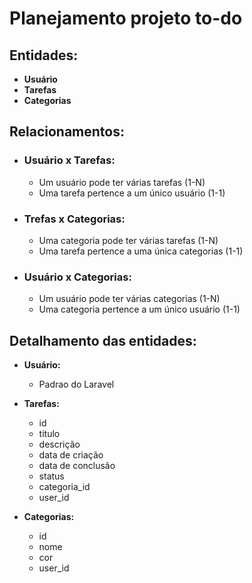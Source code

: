 # Planejamento projeto to-do

## Entidades:

- **Usuário**
- **Tarefas**
- **Categorias**

## Relacionamentos:

- ### Usuário x Tarefas:
    - Um usuário pode ter várias tarefas (1-N)
    - Uma tarefa pertence a um único usuário (1-1)

- ### Trefas x Categorias:
    - Uma categoria pode ter várias tarefas (1-N)
    - Uma tarefa pertence a uma única categorias (1-1)

- ### Usuário x Categorias:
    - Um usuário pode ter várias categorias (1-N)
    - Uma categoria pertence a um único usuário (1-1)

## Detalhamento das entidades:

- **Usuário:**
    - Padrao do Laravel

- **Tarefas:**
    - id
    - titulo
    - descrição
    - data de criação
    - data de conclusão
    - status
    - categoria_id
    - user_id

- **Categorias:**
    - id
    - nome
    - cor
    - user_id